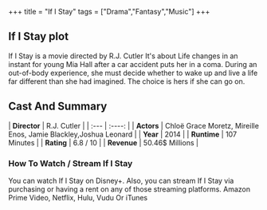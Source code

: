 +++
title = "If I Stay"
tags = ["Drama","Fantasy","Music"]
+++
## If I Stay plot
If I Stay is a movie directed by R.J. Cutler It's about Life changes in an instant for young Mia Hall after a car accident puts her in a coma. During an out-of-body experience, she must decide whether to wake up and live a life far different than she had imagined. The choice is hers if she can go on.
## Cast And Summary
| **Director**      | R.J. Cutler |
    | :---        |    :----:   |
    |  **Actors** | Chloë Grace Moretz, Mireille Enos, Jamie Blackley,Joshua Leonard |
    | **Year**   | 2014    |
    |  **Runtime** | 107 Minutes |
    |  **Rating** | 6.8 / 10 | 
    |  **Revenue** | 50.46$ Millions |
### How To Watch / Stream If I Stay
You can watch If I Stay on Disney+.
Also, you can stream If I Stay via purchasing or having a rent on any of those streaming platforms.
Amazon Prime Video, Netflix, Hulu, Vudu Or iTunes